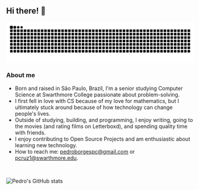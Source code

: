 ## Hi there! 👋

<div style="text-align: center;"> 
  <picture>
    <source media="(prefers-color-scheme: dark)" srcset="https://raw.githubusercontent.com/pedroborgescruz/pedroborgescruz/output/github-contribution-grid-snake-dark.svg">
    <source media="(prefers-color-scheme: light)" srcset="https://raw.githubusercontent.com/pedroborgescruz/pedroborgescruz/output/github-contribution-grid-snake.svg">
    <img 
      alt="github contribution grid snake animation" 
      src="https://raw.githubusercontent.com/pedroborgescruz/pedroborgescruz/output/github-contribution-grid-snake.svg"
      style="display: block; margin: auto;">
  </picture>
</div>

### About me

* Born and raised in São Paulo, Brazil, I'm a senior studying Computer Science at Swarthmore College passionate about problem-solving.
* I first fell in love with CS because of my love for mathematics, but I ultimately stuck around because of how technology can change people's lives.
* Outside of studying, building, and programming, I enjoy writing, going to the movies (and rating films on Letterboxd), and spending quality time with friends.
* I enjoy contributing to Open Source Projects and am enthusiastic about learning new technology.
* How to reach me: pedroborgespc@gmail.com or pcruz1@swarthmore.edu.
  
<br>

![Pedro's GitHub stats](https://github-readme-stats.vercel.app/api?username=pedroborgescruz&show_icons=true&theme=transparent)
